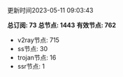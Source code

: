 更新时间2023-05-11 09:03:43

**总订阅: 73**
**总节点: 1443**
**有效节点: 762**
- v2ray节点: 715
- ss节点: 30
- trojan节点: 16
- ssr节点: 1
